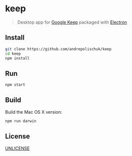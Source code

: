 # keep

> Desktop app for [Google Keep][google-keep] packaged with [Electron][electron]

## Install

```sh
git clone https://github.com/andrepolischuk/keep
cd keep
npm install
```

## Run

```sh
npm start
```

## Build

Build the Mac OS X version:

```sh
npm run darwin
```

## License

[UNLICENSE][unlicense]

[google-keep]: https://keep.google.com
[electron]: http://electron.atom.io
[unlicense]: http://unlicense.org
